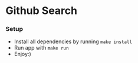 # Github Search

### Setup
- Install all dependencies by running `make install`
- Run app with `make run`
- Enjoy:)
